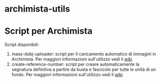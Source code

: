 archimista-utils
================

# Script per Archimista

Script disponibili:

1. mass-dobj-uploader: script per il caricamento automatico di immagini in Archimista. Per maggiori informazioni sull'utilizzo vedi il [wiki](https://github.com/svassallo/archimista-utils/wiki/mass-dobj-uploader)
2. create-reference-number: script per creare automaticamente la segnatura definitiva a partire da busta e fascicolo per tutte le unità di un fondo. Per maggiori informazioni sull'utilizzo vedi il [wiki](https://github.com/svassallo/archimista-utils/wiki/create-reference-number)
